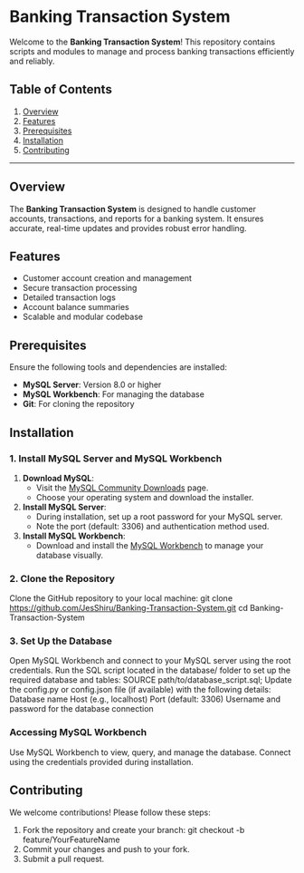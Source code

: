 # Banking Transaction System

Welcome to the **Banking Transaction System**! This repository contains scripts and modules to manage and process banking transactions efficiently and reliably.

## Table of Contents

1. [Overview](#overview)
2. [Features](#features)
3. [Prerequisites](#prerequisites)
4. [Installation](#installation)
5. [Contributing](#contributing)

---

## Overview

The **Banking Transaction System** is designed to handle customer accounts, transactions, and reports for a banking system. It ensures accurate, real-time updates and provides robust error handling.

## Features

- Customer account creation and management
- Secure transaction processing
- Detailed transaction logs
- Account balance summaries
- Scalable and modular codebase

## Prerequisites

Ensure the following tools and dependencies are installed:

- **MySQL Server**: Version 8.0 or higher
- **MySQL Workbench**: For managing the database
- **Git**: For cloning the repository  

## Installation

### 1. Install MySQL Server and MySQL Workbench
1. **Download MySQL**:
   - Visit the [MySQL Community Downloads](https://dev.mysql.com/downloads/mysql/) page.
   - Choose your operating system and download the installer.
2. **Install MySQL Server**:
   - During installation, set up a root password for your MySQL server.
   - Note the port (default: 3306) and authentication method used.
3. **Install MySQL Workbench**:
   - Download and install the [MySQL Workbench](https://dev.mysql.com/downloads/workbench/) to manage your database visually.

### 2. Clone the Repository
   Clone the GitHub repository to your local machine:
   git clone https://github.com/JesShiru/Banking-Transaction-System.git
   cd Banking-Transaction-System
### 3. Set Up the Database
   Open MySQL Workbench and connect to your MySQL server using the root credentials.
   Run the SQL script located in the database/ folder to set up the required database and tables:
    SOURCE path/to/database_script.sql;
   Update the config.py or config.json file (if available) with the following details:
    Database name
    Host (e.g., localhost)
    Port (default: 3306)
    Username and password for the database connection
### Accessing MySQL Workbench
Use MySQL Workbench to view, query, and manage the database. Connect using the credentials provided during installation.
## Contributing
We welcome contributions! Please follow these steps:
1. Fork the repository and create your branch:
git checkout -b feature/YourFeatureName
2. Commit your changes and push to your fork.
3. Submit a pull request.
